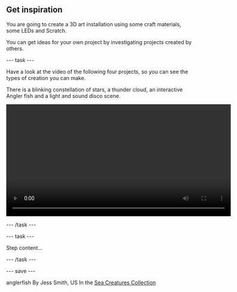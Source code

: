 ## Get inspiration

You are going to create a 3D art installation using some craft materials, some LEDs and Scratch.

You can get ideas for your own project by investigating projects created by others.

--- task ---

Have a look at the video of the following four projects, so you can see the types of creation you can make.

There is a blinking constellation of stars, a thunder cloud, an interactive Angler fish and a light and sound disco scene.

 <video width="600" controls>
  <source src="images/showcase.mp4" type="video/mp4">
Your browser does not support the video tag.
</video> 

--- /task ---

--- task ---

Step content...

--- /task ---

--- save ---


anglerfish 
By Jess Smith, US 
In the [Sea Creatures Collection](https://thenounproject.com/spess.22/collection/sea-creatures)